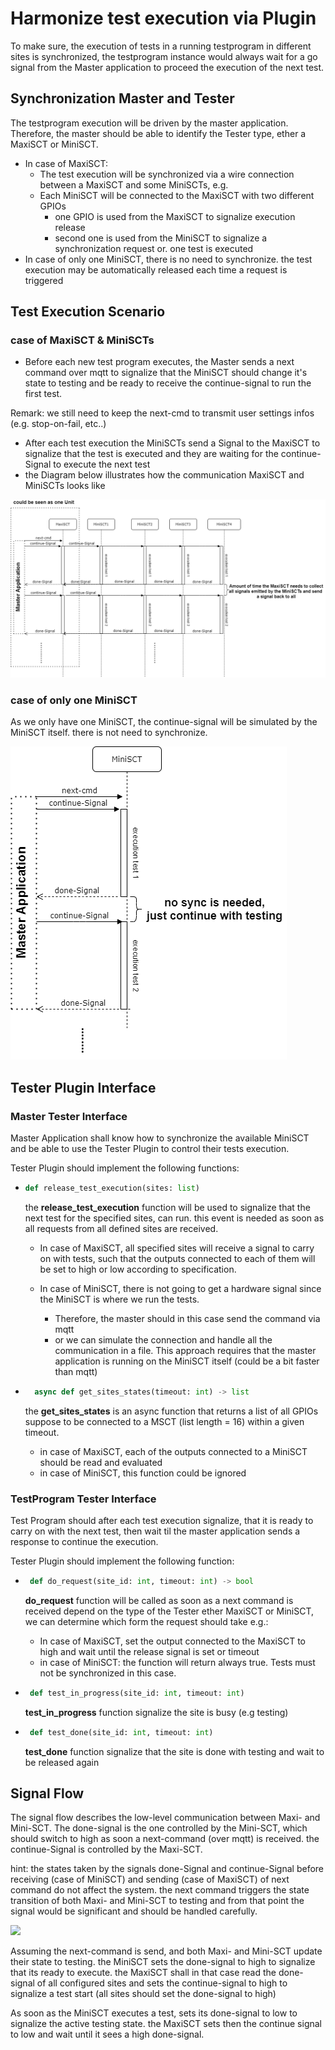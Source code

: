 # Harmonize test execution via Plugin
To make sure, the execution of tests in a running testprogram in different sites is synchronized, the
testprogram instance would always wait for a go signal from the Master application to proceed the execution of the next test.


## Synchronization Master and Tester
The testprogram execution will be driven by the master application. Therefore, the master should be able to identify the Tester type, ether a MaxiSCT or MiniSCT. 

* In case of MaxiSCT:
    * The test execution will be synchronized via a wire connection between a MaxiSCT and some MiniSCTs, e.g. 
    * Each MiniSCT will be connected to the MaxiSCT with two different GPIOs 
        * one GPIO is used from the MaxiSCT to signalize execution release 
        * second one is used from the MiniSCT to signalize a synchronization request or. one test is executed
* In case of only one MiniSCT, there is no need to synchronize. the test execution may be automatically released each time a request is triggered

## Test Execution Scenario
### case of MaxiSCT & MiniSCTs
* Before each new test program executes, the Master sends a next command over mqtt to signalize that the MiniSCT should
change it's state to testing and be ready to receive the continue-signal to run the first test.

Remark: we still need to keep the next-cmd to transmit user settings infos (e.g. stop-on-fail, etc..)

* After each test execution the MiniSCTs send a Signal to the MaxiSCT to signalize that the test is executed and they are waiting for the continue-Signal to execute the next test
* the Diagram below illustrates how the communication MaxiSCT and MiniSCTs looks like

![](maxitestexecution.png)

### case of only one MiniSCT
As we only have one MiniSCT, the continue-signal will be simulated by the MiniSCT itself.
there is not need to synchronize.

![](minitestexecution.png)

## Tester Plugin Interface
### Master Tester Interface

Master Application shall know how to synchronize the available MiniSCT and be able to use the Tester Plugin to control their tests execution.

Tester Plugin should implement the following functions:
 
*   ```python
    def release_test_execution(sites: list)
    ```
    the __release_test_execution__ function will be used to signalize that the next test for the specified sites, can run.
    this event is needed as soon as all requests from all defined sites are received.

    * In case of MaxiSCT, all specified sites will receive a signal to carry on with tests, such that the outputs connected to each of them will be set to high or low according to specification. 
    * In case of MiniSCT, there is not going to get a hardware signal since the MiniSCT is where we run the tests.
    
        * Therefore, the master should in this case send the command via mqtt
        * or we can simulate the connection and handle all the communication in a file. This approach requires that the master application is running on the MiniSCT itself (could be a bit faster than mqtt)

* ```python
    async def get_sites_states(timeout: int) -> list
    ```
    the __get_sites_states__ is an async function that returns a list of all GPIOs suppose to be connected to a MSCT (list length = 16) within a given timeout.
    * in case of MaxiSCT, each of the outputs connected to a MiniSCT should be read and evaluated
    * in case of MiniSCT, this function could be ignored


### TestProgram Tester Interface
Test Program should after each test execution signalize, that it is ready to carry on with the next test, then wait til the master application sends a response to continue the execution.

Tester Plugin should implement the following function:

*  ```python
    def do_request(site_id: int, timeout: int) -> bool
   ```

   __do_request__ function will be called as soon as a next command is received
   depend on the type of the Tester ether MaxiSCT or MiniSCT, we can determine which form the request should take e.g.:

    * In case of MaxiSCT, set the output connected to the MaxiSCT to high and wait until the release signal is set or timeout 
    * in case of MiniSCT: the function will return always true. Tests must not be synchronized in this case.

*  ```python
    def test_in_progress(site_id: int, timeout: int)
   ```

   __test_in_progress__ function signalize the site is busy (e.g testing)


*  ```python
    def test_done(site_id: int, timeout: int)
   ```

   __test_done__ function signalize that the site is done with testing and wait to be released again 

## Signal Flow

The signal flow describes the low-level communication between Maxi- and Mini-SCT.
The done-signal is the one controlled by the Mini-SCT, which should switch to high as soon 
a next-command (over mqtt) is received. the continue-Signal is controlled by the Maxi-SCT.

hint: the states taken by the signals done-Signal and continue-Signal before receiving 
(case of MiniSCT) and sending (case of MaxiSCT) of next command do not affect the system.
the next command triggers the state transition of both Maxi- and Mini-SCT to testing and 
from that point the signal would be significant and should be handled carefully.


![](signal_flow.png)

Assuming the next-command is send, and both Maxi- and Mini-SCT update their state to testing.
the MiniSCT sets the done-signal to high to signalize that its ready to execute.
the MaxiSCT shall in that case read the done-signal of all configured sites and sets 
the continue-signal to high to signalize a test start (all sites should set the 
done-signal to high)

As soon as the MiniSCT executes a test, sets its done-signal to low to signalize the active
testing state. the MaxiSCT sets then the continue signal to low and wait until it sees a
high done-signal.
